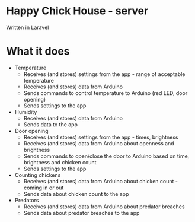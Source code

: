 # Happy Chick House - server
Written in Laravel

# What it does
- Temperature
    - Receives (and stores) settings from the app - range of acceptable temperature
    - Receives (and stores) data from Arduino
    - Sends commands to control temperature to Arduino (red LED, door opening)
    - Sends settings to the app
- Humidity
    - Receives (and stores) data from Arduino
    - Sends data to the app
- Door opening
    - Receives (and stores) settings from the app - times, brightness
    - Receives (and stores) data from Arduino about openness and brightness
    - Sends commands to open/close the door to Arduino based on time, brightness and chicken count
    - Sends settings to the app
- Counting chickens
    - Receives (and stores) data from Arduino about chicken count - coming in or out
    - Sends data about chicken count to the app
- Predators
    - Receives (and stores) data from Arduino about predator breaches
    - Sends data about predator breaches to the app